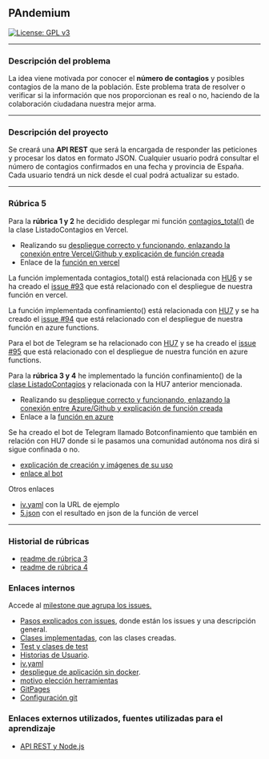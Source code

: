 ## PAndemium
[![License: GPL v3](https://img.shields.io/badge/License-GPLv3-blue.svg)](https://www.gnu.org/licenses/gpl-3.0)

---

### Descripción del problema

La idea viene motivada por conocer el **número de contagios** y posibles contagios de la mano de la población. Este problema trata de resolver o verificar si la información que nos proporcionan es real o no, haciendo de la colaboración ciudadana nuestra mejor arma.

---

### Descripción del proyecto

Se creará una **API REST** que será la encargada de responder las peticiones y procesar los datos en formato JSON. Cualquier usuario podrá consultar el número de contagios confirmados en una fecha y provincia de España. Cada usuario tendrá un nick desde el cual podrá actualizar su
estado.

---

### Rúbrica 5

Para la **rúbrica 1 y 2** he decidido desplegar mi función [contagios_total()](../src/class/ListadoContagios.js) de la clase ListadoContagios en Vercel.
 
- Realizando su [despliegue correcto y funcionando, enlazando la conexión entre Vercel/Github y explicación de función creada](despliegue_serverless.md)
- Enlace de la [función en vercel](https://pa-ndemium.vercel.app/api?ccaa=Andalucia)
 
La función implementada contagios_total() está relacionada con [HU6](https://github.com/DanielRuizMed/PAndemium/issues/83) y se ha creado el [issue #93](https://github.com/DanielRuizMed/PAndemium/issues/93) que está relacionado con el despliegue de nuestra función en vercel.
 
La función implementada confinamiento() está relacionada con [HU7](https://github.com/DanielRuizMed/PAndemium/issues/84) y se ha creado el [issue #94](https://github.com/DanielRuizMed/PAndemium/issues/94) que está relacionado con el despliegue de nuestra función en azure functions.
 
Para el bot de Telegram se ha relacionado con [HU7](https://github.com/DanielRuizMed/PAndemium/issues/84) y se ha creado el [issue #95](https://github.com/DanielRuizMed/PAndemium/issues/95) que está relacionado con el despliegue de nuestra función en azure functions.

Para la **rúbrica 3 y 4** he implementado la función confinamiento() de la [clase ListadoContagios](../src/class/ListadoContagios.js) y relacionada con la HU7 anterior mencionada.
 
- Realizando su [despliegue correcto y funcionando, enlazando la conexión entre Azure/Github y explicación de función creada](despliegue_azure.md)
- Enlace a la [función en azure](https://pandemiumconfinamiento.azurewebsites.net/api/confinamiento?ccaa=Andalucia)
 
Se ha creado el bot de Telegram llamado Botconfinamiento que también en relación con HU7 donde si le pasamos una comunidad autónoma nos dirá si sigue confinada o no.
 
- [explicación de creación y imágenes de su uso](bottele.md)
- [enlace al bot](https://t.me/confinamiento2bot)
 
Otros enlaces
 
- [iv.yaml](../iv.yaml) con la URL de ejemplo
- [5.json](../5.json) con el resultado en json de la función de vercel
 
---

### Historial de rúbricas

- [readme de rúbrica 3](rub3.md)
- [readme de rúbrica 4](rub4.md)

### Enlaces internos

Accede al [milestone que agrupa los issues.](https://github.com/DanielRuizMed/PAndemium/milestone/8)

- [Pasos explicados con issues](pasos.md), donde están los issues y una descripción general.
- [Clases implementadas](../src/class), con las clases creadas.
- [Test y clases de test](../test)
- [Historias de Usuario](https://github.com/DanielRuizMed/PAndemium/milestone/9).
- [iv.yaml](../iv.yaml)
- [despliegue de aplicación sin docker](despliegue.md).
- [motivo elección herramientas](motivo.md)
- [GitPages](https://danielruizmed.github.io/PAndemium/)
- [Configuración git](https://github.com/DanielRuizMed/PAndemium/blob/master/docs/config.md)

### Enlaces externos utilizados, fuentes utilizadas para el aprendizaje
- [API REST y Node.js](https://www.youtube.com/watch?v=bK3AJfs7qNY)